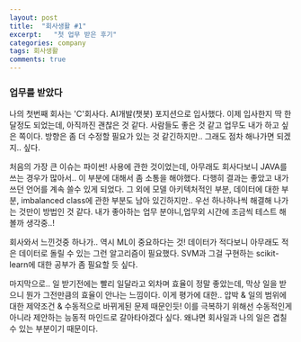 ```yaml
---
layout: post
title:  "회사생활 #1"
excerpt:   "첫 업무 받은 후기"
categories: company
tags: 회사생활
comments: true
---
```


### 업무를 받았다
나의 첫번째 회사는 'C'회사다. AI개발(챗봇) 포지션으로 입사했다. 이제 입사한지 딱 한달정도 되었는데, 아직까진 괜찮은 것 같다. 사람들도 좋은 것 같고 업무도 내가 하고 싶은 쪽이다. 방향은 좀 더 수정할 필요가 있는 것 같긴하지만.. 그래도 점차 해나가면 되겠지.. 싶다.

처음의 가장 큰 이슈는 파이썬! 사용에 관한 것이었는데, 아무래도 회사다보니 JAVA를 쓰는 경우가 많아서.. 이 부분에 대해서 좀 소통을 해야했다. 다행히 결과는 좋았고 내가 쓰던 언어를 계속 쓸수 있게 되었다. 그 외에 모델 아키텍처적인 부분, 데이터에 대한 부분, imbalanced class에 관한 부분도 남아 있긴하지만.. 우선 하나하나씩 해결해 나가는 것만이 방법인 것 같다. 내가 좋아하는 업무 분야니,업무외 시간에 조금씩 테스트 해볼까 생각중..!

회사와서 느낀것중 하나가.. 역시 ML이 중요하다는 것! 데이터가 적다보니 아무래도 적은 데이터로 돌릴 수 있는 그런 알고리즘이 필요했다. SVM과 그걸 구현하는 scikit-learn에 대한 공부가 좀 필요할 듯 싶다.

마지막으로.. 일 받기전에는 빨리 일달라고 외차며 효율이 정말 좋았는데, 막상 일을 받으니 뭔가 그전만큼의 효율이 안나는 느낌이다. 이게 평가에 대한.. 압박 & 일의 범위에 대한 제약조건 & 수동적으로 바뀌게된 문제 때문인듯! 이를 극복하기 위해선 수동적인게 아니라 제안하는 능동적 마인드로 갈아타야겠다 싶다. 왜냐면 회사일과 나의 일은 겹칠 수 있는 부분이기 때문이다.
